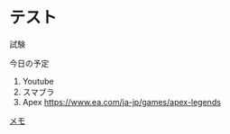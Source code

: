 # テスト

試験

今日の予定
1. Youtube
2. スマブラ
3. Apex
https://www.ea.com/ja-jp/games/apex-legends

[メモ](test.md "ポップアップ文字") 
